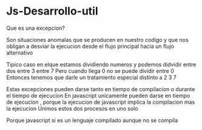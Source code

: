 # Js-Desarrollo-util

Que es una excepcion?


Son situaciones anomalas que se producen en nuestro codigo y que nos obligan a desviar la ejecucion desde el flujo 
principal hacia un flujo alternativo 

Tipico caso en elque estamos dividiendo numeros y podemos didvidir entre dos entre 3 entre 7
Pero cuando llega 0 no se puede dividir entre 0
Entonces tenemos que darle un tratamiento especial distinto a 2 3 7

Estas excepciones pueden darse tanto en tiempo de compilacion o durante el tiempo de ejecucion
En javascript unicamente pueden darse en tiempo de ejecucion , porque la ejecucion de javascript implica la  compilacion mas la ejecucion 
Unimos estos dos procesos en uno solo 

Porque javascript si es un lenguaje compilado aunque no se compila 